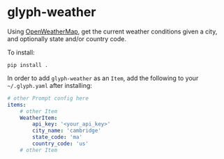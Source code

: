 # glyph-weather

Using [OpenWeatherMap][1], get the current weather conditions given a city, and optionally state and/or country code.

To install:

```shell
pip install .
```

In order to add `glyph-weather` as an `Item`, add the following to your `~/.glyph.yaml` after installing:

```yaml
# other Prompt config here
items:
    # other Item
    WeatherItem:
        api_key: '<your_api_key>'
        city_name: 'cambridge'
        state_code: 'ma'
        country_code: 'us'
    # other Item
```

[1]: https://openweathermap.org/current

